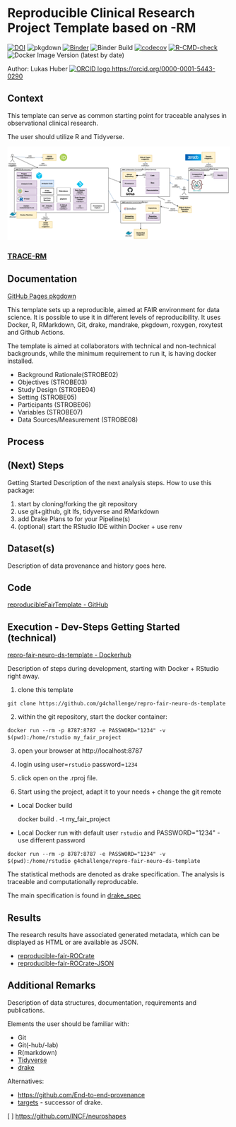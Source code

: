 # Reproducible Clinical Research Project Template based on  -RM

[![DOI](https://zenodo.org/badge/284042245.svg)](https://zenodo.org/badge/latestdoi/284042245)
![pkgdown](https://github.com/g4challenge/repro-fair-neuro-ds-template/workflows/pkgdown/badge.svg?branch=master)
[![Binder](https://mybinder.org/badge_logo.svg)](https://mybinder.org/v2/gh/g4challenge/repro-fair-neuro-ds-template/HEAD?urlpath=%3Frstudio)
![Binder Build](https://github.com/g4challenge/repro-fair-neuro-ds-template/workflows/Binder/badge.svg)
[![codecov](https://codecov.io/gh/g4challenge/repro-fair-neuro-ds-template/branch/master/graph/badge.svg?token=JF0BD0NRTR)](https://codecov.io/gh/g4challenge/repro-fair-neuro-ds-template)
[![R-CMD-check](https://github.com/g4challenge/repro-fair-neuro-ds-template/workflows/R-CMD-check/badge.svg)](https://github.com/g4challenge/repro-fair-neuro-ds-template/actions)
![Docker Image Version (latest by date)](https://img.shields.io/docker/v/g4challenge/repro-fair-neuro-ds-template)

Author: Lukas Huber <a href="https://orcid.org/0000-0001-5443-0290
">
<img alt="ORCID logo" src="https://info.orcid.org/wp-content/uploads/2019/11/orcid_16x16.png" width="16" height="16" />
https://orcid.org/0000-0001-5443-0290
</a>

## Context
This template can serve as common starting point for traceable analyses in observational clinical research.

The user should utilize R and Tidyverse.


![](man/figures/overview_architecture.png)

### [TRACE-RM](https://g4challenge.github.io/repro-fair-neuro-ds-template/articles/trace-rm.html)

## Documentation
[GitHub Pages pkgdown](https://g4challenge.github.io/repro-fair-neuro-ds-template/)


This template sets up a reproducible, aimed at FAIR environment for data science. It is possible to use it in different levels of reproducibility. It uses Docker, R, RMarkdown, Git, drake, mandrake, pkgdown, roxygen, roxytest and Github Actions.

The template is aimed at collaborators with technical and non-technical backgrounds, while the minimum requirement to run it, is having docker installed.

- Background Rationale(STROBE02)
- Objectives (STROBE03)
- Study Design (STROBE04) 
- Setting (STROBE05) 
- Participants (STROBE06)
- Variables (STROBE07)
- Data Sources/Measurement (STROBE08)

## Process

## (Next) Steps

Getting Started
Description of the next analysis steps. How to use this package:

1. start by cloning/forking the git repository
2. use git+github, git lfs, tidyverse and RMarkdown
3. add Drake Plans to for your Pipeline(s)
4. (optional) start the RStudio IDE within Docker + use renv


## Dataset(s)
Description of data provenance and history goes here.


## Code
[reproducibleFairTemplate - GitHub](https://github.com/g4challenge/repro-fair-neuro-ds-template)

## Execution - Dev-Steps Getting Started (technical)

[repro-fair-neuro-ds-template - Dockerhub](https://hub.docker.com/repository/docker/g4challenge/repro-fair-neuro-ds-template)

Description of steps during development, starting with Docker + RStudio right away.

1. clone this template

```
git clone https://github.com/g4challenge/repro-fair-neuro-ds-template
```

2. within the git repository, start the docker container:

```
docker run --rm -p 8787:8787 -e PASSWORD="1234" -v $(pwd):/home/rstudio my_fair_project 
```

3. open your browser at http://localhost:8787 

4. login using user=`rstudio` password=`1234`

5. click open on the .rproj file.

6. Start using the project, adapt it to your needs + change the git remote


- Local Docker build
    
    docker build . -t my_fair_project

- Local Docker run with default user `rstudio` and PASSWORD="1234" - use different password

```
docker run --rm -p 8787:8787 -e PASSWORD="1234" -v $(pwd):/home/rstudio g4challenge/repro-fair-neuro-ds-template
```

The statistical methods are denoted as drake specification. The analysis is traceable and computationally reproducable. 

The main specification is found in [drake_spec](https://g4challenge.github.io/repro-fair-neuro-ds-template/articles/drake_specification.html)
    
## Results
The research results have associated generated metadata, which can be displayed as HTML or are available as JSON.

- [reproducible-fair-ROCrate](../vignettes/ro-crate-preview.html)
- [reproducible-fair-ROCrate-JSON](../vignettes/ro-crate-metadata.json)
    
## Additional Remarks

Description of data structures, documentation, requirements and publications.

Elements the user should be familiar with:
- Git
- Git(-hub/-lab)
- R(markdown)
- [Tidyverse](https://www.tidyverse.org/)
- [drake](https://books.ropensci.org/drake/)

Alternatives:
- https://github.com/End-to-end-provenance
- [targets](https://docs.ropensci.org/targets/) - successor of drake.


[ ] https://github.com/INCF/neuroshapes

